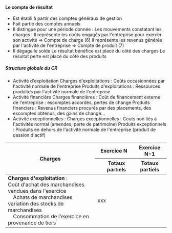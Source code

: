 #### Le compte de résultat
- Est établi à partir des comptes généraux de gestion
- Fait partie des comptes annuels
- Il distingue pour une période donnée :
	Les mouvements constatant les charges : Il représente les coûts engagés par l'entreprise pour exercer son activité => Compte de charge (6)
	Il représente les revenus générés par l'activité de l'entreprise => Compte de produit (7)
- Il dégage le solde
	Le résultat bénéfice est placé du côté des charges
	Le résultat perte est placé du côté des produits
	
##### Structure globale du CR
- Activité d'exploitation
	Charges d'exploitations : Coûts occasionnées par l'activité normale de l'entreprise
	Produits d'exploitations : Ressources produites par l'activité normale de l'entreprise
- Activité financière 
	Charges financières : Coût de financement externe de l'entreprise : escomptes accordés, pertes de change
	Produits financiers : Revenus financiers procurés par des placements, des escomptes obtenus, des gains de change...
- Activité exceptionnelles :
	Charges exceptionnelles : Couts non liés à l'activités normal (amendes, perte de patrimoine)
	Produits exceptionnels : Produits en dehors de l'activité normale de l'entreprise (produit de cession d'actif)
<table>
  <thead>
    <tr>
      <th rowspan="2">Charges</th>
      <th colspan="2">Exercice N</th>
      <th colspan="1">Exercice N-1</th>
    </tr>
    <tr>
      <th></th>
      <th>Totaux partiels</th>
      <th>Totaux partiels</th>
    </tr>
  </thead>
  <tbody>
    <tr>
      <td rowspan="4">
        <strong> Charges d'exploitation </strong> :
        <br>
        Coût d'achat des marchandises vendues dans l'exercice
        <br>
        <p style="margin-top: 0; margin-bottom: 0; text-indent: 1em;"> Achats de marchandises </p>
        <p style="margin-top: 0; margin-bottom: 0;"> variation des stocks de marchandises </p>
        <p style="margin-top: 0; margin-bottom: 0; text-indent: 1em;"> Consommation de l'exercice en provenance de tiers </p>
      </td>
      <td colspan="3" rowspan="4"> xxx </td>
    </tr>
  </tbody>
</table>
